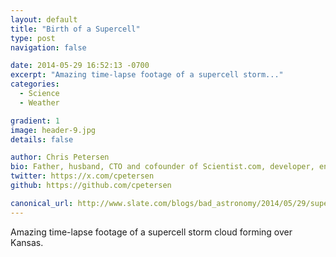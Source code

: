 ```yaml
---
layout: default
title: "Birth of a Supercell"
type: post
navigation: false

date: 2014-05-29 16:52:13 -0700
excerpt: "Amazing time-lapse footage of a supercell storm..."
categories:
  - Science
  - Weather

gradient: 1
image: header-9.jpg
details: false

author: Chris Petersen
bio: Father, husband, CTO and cofounder of Scientist.com, developer, entrepreneur and technologist.
twitter: https://x.com/cpetersen
github: https://github.com/cpetersen

canonical_url: http://www.slate.com/blogs/bad_astronomy/2014/05/29/supercells_time_lapse_birth_of_huge_storm_systems.html
---
```



Amazing time-lapse footage of a supercell storm cloud forming over Kansas.
